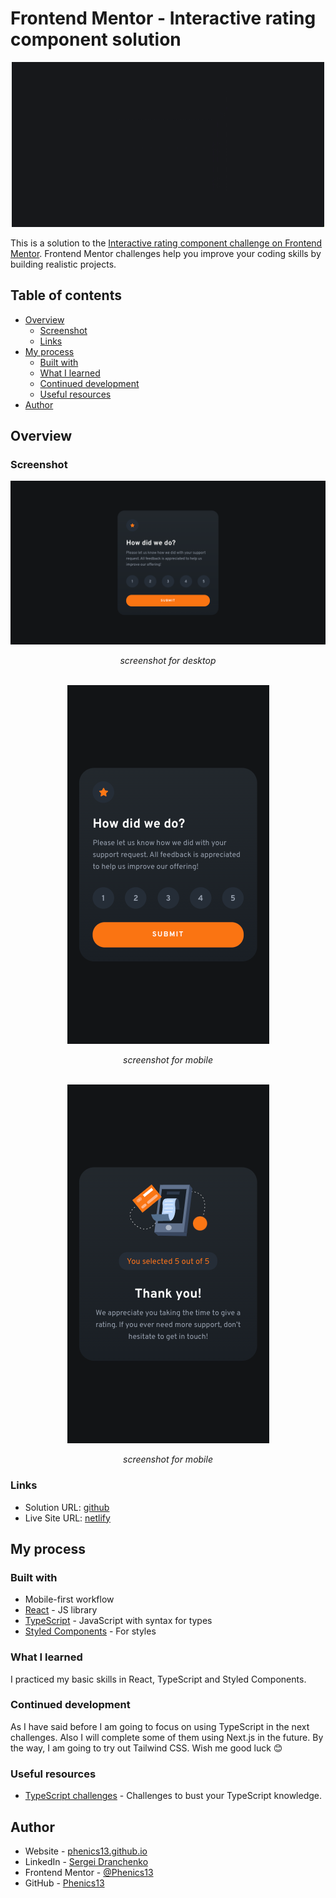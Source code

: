 # Frontend Mentor - Interactive rating component solution

<div align="center">
<img src="./solution/Interactive-rating-component-preview.GIF" alt="preview"/>
</div>

This is a solution to the [Interactive rating component challenge on Frontend Mentor](https://www.frontendmentor.io/challenges/interactive-rating-component-koxpeBUmI). Frontend Mentor challenges help you improve your coding skills by building realistic projects.

## Table of contents

- [Overview](#overview)
  - [Screenshot](#screenshot)
  - [Links](#links)
- [My process](#my-process)
  - [Built with](#built-with)
  - [What I learned](#what-i-learned)
  - [Continued development](#continued-development)
  - [Useful resources](#useful-resources)
- [Author](#author)

## Overview

### Screenshot

<div align="center">
<img src="./solution/Interactive-rating-component-desktop.png" alt="screenshot for desktop"/>
<p><i>screenshot for desktop</i></p>
</div>
<br/>
<div align="center">
<img src="./solution/Interactive-rating-component-mobile.png" alt="screenshot for mobile"/>
<p><i>screenshot for mobile</i></p>
</div>
<br/>
<div align="center">
<img src="./solution/Interactive-rating-component-submit-mobile.png" alt="screenshot for mobile"/>
<p><i>screenshot for mobile</i></p>
</div>

### Links

- Solution URL: [github](https://github.com/Phenics13/frontendmentor-io-interactive-rating-component)
- Live Site URL: [netlify](https://idyllic-fox-e49ba7.netlify.app/)

## My process

### Built with

- Mobile-first workflow
- [React](https://reactjs.org/) - JS library
- [TypeScript](https://www.typescriptlang.org/) - JavaScript with syntax for types
- [Styled Components](https://styled-components.com/) - For styles

### What I learned

I practiced my basic skills in React, TypeScript and Styled Components.

### Continued development

As I have said before I am going to focus on using TypeScript in the next challenges. Also I will complete some of them using Next.js in the future. By the way, I am going to try out Tailwind CSS. Wish me good luck 😊

### Useful resources

- [TypeScript challenges](https://github.com/type-challenges/type-challenges) - Challenges to bust your TypeScript knowledge.

## Author

- Website - [phenics13.github.io](https://phenics13.github.io/)
- LinkedIn - [Sergei Dranchenko](https://www.linkedin.com/in/sergei-dranchenko-93b800262/)
- Frontend Mentor - [@Phenics13](https://www.frontendmentor.io/profile/Phenics13)
- GitHub - [Phenics13](https://github.com/Phenics13)

